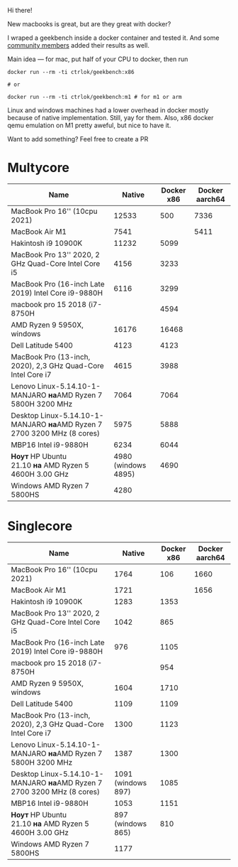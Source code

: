 Hi there! 

New macbooks is great, but are they great with docker? 

I wraped a geekbench inside a docker container and tested it. And some [community members](https://t.me/devops_tricks) added their results as well. 

Main idea — for mac, put half of your CPU to docker, then run 

```
docker run --rm -ti ctrlok/geekbench:x86
 
# or 

docker run --rm -ti ctrlok/geekbench:m1 # for m1 or arm
```

Linux and windows machines had a lower overhead in docker mostly because of native implementation. Still, yay for them. 
Also, x86 docker qemu emulation on M1 pretty aweful, but nice to have it. 

Want to add something? Feel free to create a PR

# Multycore

| Name                                                                      | Native              | Docker x86 | Docker aarch64 |
| ------------------------------------------------------------------------- | ------------------- | ---------- | -------------- |
| MacBook Pro 16'' (10cpu 2021)                                             | 12533               | 500        | 7336           |
| MacBook Air M1                                                            | 7541                |            | 5411           |
| Hakintosh i9 10900K                                                       | 11232               | 5099       |                |
| MacBook Pro 13'' 2020, 2 GHz Quad-Core Intel Core i5                      | 4156                | 3233       |                |
| MacBook Pro (16-inch Late 2019) Intel Core i9-9880H                       | 6116                | 3299       |                |
| macbook pro 15 2018 (i7-8750H                                             |                     | 4594       |                |
| AMD Ryzen 9 5950X, windows                                                | 16176               | 16468      |                |
| Dell Latitude 5400      | 4123                | 4123       |                |
| MacBook Pro (13-inch, 2020), 2,3 GHz Quad-Core Intel Core i7              | 4615                | 3988       |                |
| Lenovo Linux-5.14.10-1-MANJARO **на**AMD Ryzen 7 5800H 3200 MHz           | 7064                | 7064       |                |
| Desktop Linux-5.14.10-1-MANJARO **на**AMD Ryzen 7 2700 3200 MHz (8 cores) | 5975                | 5888       |                |
| MBP16 Intel i9-9880H                                                      | 6234                | 6044       |                |
| **Ноут** HP Ubuntu 21.10 **на** AMD Ryzen 5 4600H 3.00 GHz                | 4980 (windows 4895) | 4690       |                |
| Windows AMD Ryzen 7 5800HS                                                | 4280                |            |                |


# Singlecore

| Name                                                                      | Native             | Docker x86 | Docker aarch64 |
| ------------------------------------------------------------------------- | ------------------ | ---------- | -------------- |
| MacBook Pro 16'' (10cpu 2021)                                             | 1764               | 106        | 1660           |
| MacBook Air M1                                                            | 1721               |            | 1656           |
| Hakintosh i9 10900K                                                       | 1283               | 1353       |                |
| MacBook Pro 13'' 2020, 2 GHz Quad-Core Intel Core i5                      | 1042               | 865        |                |
| MacBook Pro (16-inch Late 2019) Intel Core i9-9880H                       | 976                | 1105       |                |
| macbook pro 15 2018 (i7-8750H                                             |                    | 954        |                |
| AMD Ryzen 9 5950X, windows                                                | 1604               | 1710       |                |
| Dell Latitude 5400 | 1109               | 1109       |                |
| MacBook Pro (13-inch, 2020), 2,3 GHz Quad-Core Intel Core i7              | 1300               | 1123       |                |
| Lenovo Linux-5.14.10-1-MANJARO **на**AMD Ryzen 7 5800H 3200 MHz           | 1387               | 1300       |                |
| Desktop Linux-5.14.10-1-MANJARO **на**AMD Ryzen 7 2700 3200 MHz (8 cores) | 1091 (windows 897) | 1085       |                |
| MBP16 Intel i9-9880H                                                      | 1053               | 1151       |                |
| **Ноут** HP Ubuntu 21.10 **на** AMD Ryzen 5 4600H 3.00 GHz                | 897 (windows 865)  | 810        |                |
| Windows AMD Ryzen 7 5800HS                                                | 1177               |            |                |
